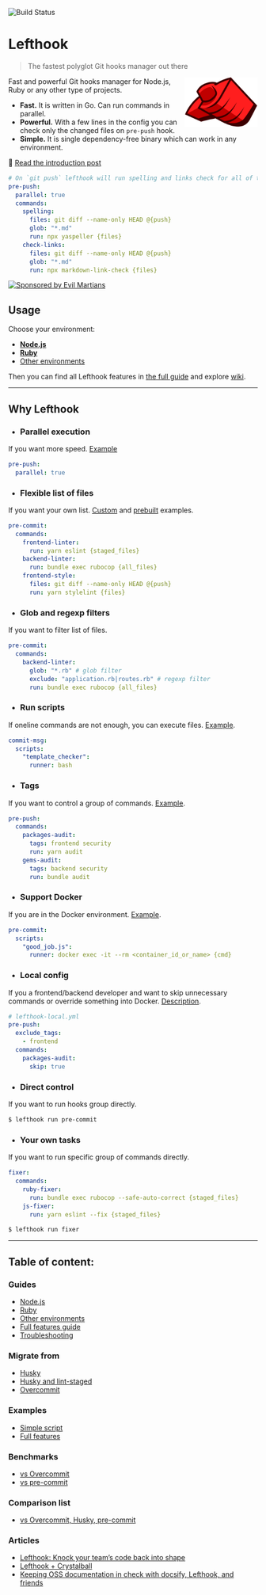 ![Build Status](https://api.travis-ci.org/Arkweid/lefthook.svg?branch=master)

# Lefthook

> The fastest polyglot Git hooks manager out there

<img align="right" width="147" height="100" title="Lefthook logo"
     src="./logo_sign.svg">

Fast and powerful Git hooks manager for Node.js, Ruby or any other type of projects.

* **Fast.** It is written in Go. Can run commands in parallel.
* **Powerful.** With a few lines in the config you can check only the changed files on `pre-push` hook.
* **Simple.** It is single dependency-free binary which can work in any environment.

📖 [Read the introduction post](https://evilmartians.com/chronicles/lefthook-knock-your-teams-code-back-into-shape?utm_source=lefthook)

```yml
# On `git push` lefthook will run spelling and links check for all of the changed files
pre-push:
  parallel: true
  commands:
    spelling:
      files: git diff --name-only HEAD @{push}
      glob: "*.md"
      run: npx yaspeller {files}
    check-links:
      files: git diff --name-only HEAD @{push}
      glob: "*.md"
      run: npx markdown-link-check {files}
```

<a href="https://evilmartians.com/?utm_source=lefthook">
<img src="https://evilmartians.com/badges/sponsored-by-evil-martians.svg" alt="Sponsored by Evil Martians" width="236" height="54"></a>

## Usage

Choose your environment:

* **[Node.js](./docs/node.md)**
* **[Ruby](./docs/ruby.md)**
* [Other environments](./docs/other.md)

Then you can find all Lefthook features in [the full guide](./docs/full_guide.md) and explore [wiki](https://github.com/Arkweid/lefthook/wiki).

***

## Why Lefthook

* ### **Parallel execution**
If you want more speed. [Example](./docs/full_guide.md#parallel-execution)

```yml
pre-push:
  parallel: true
```

* ### **Flexible list of files**
If you want your own list. [Custom](./docs/full_guide.md#custom-file-list) and [prebuilt](./docs/full_guide.md#select-specific-file-groups) examples.

```yml
pre-commit:
  commands:
    frontend-linter:
      run: yarn eslint {staged_files}
    backend-linter:
      run: bundle exec rubocop {all_files}
    frontend-style:
      files: git diff --name-only HEAD @{push}
      run: yarn stylelint {files}
```

* ### **Glob and regexp filters**
If you want to filter list of files.

```yml
pre-commit:
  commands:
    backend-linter:
      glob: "*.rb" # glob filter
      exclude: "application.rb|routes.rb" # regexp filter
      run: bundle exec rubocop {all_files}
```

* ### **Run scripts**

If oneline commands are not enough, you can execute files. [Example](./docs/full_guide.md#bash-script-example).

```yml
commit-msg:
  scripts:
    "template_checker":
      runner: bash
```

* ### **Tags**
If you want to control a group of commands. [Example](./docs/full_guide.md#skipping-commands-by-tags).

```yml
pre-push:
  commands:
    packages-audit:
      tags: frontend security
      run: yarn audit
    gems-audit:
      tags: backend security
      run: bundle audit
```

* ### **Support Docker**

If you are in the Docker environment. [Example](./docs/full_guide.md#referencing-commands-from-lefthookyml).

```yml
pre-commit:
  scripts:
    "good_job.js":
      runner: docker exec -it --rm <container_id_or_name> {cmd}
```

* ### **Local config**

If you a frontend/backend developer and want to skip unnecessary commands or override something into Docker. [Description](./docs/full_guide.md#local-config).

```yml
# lefthook-local.yml
pre-push:
  exclude_tags:
    - frontend
  commands:
    packages-audit:
      skip: true
```

* ### **Direct control**

If you want to run hooks group directly.

```bash
$ lefthook run pre-commit
```

* ### **Your own tasks**

If you want to run specific group of commands directly.

```yml
fixer:
  commands:
    ruby-fixer:
      run: bundle exec rubocop --safe-auto-correct {staged_files}
    js-fixer:
      run: yarn eslint --fix {staged_files}
```
```bash
$ lefthook run fixer
```


---

## Table of content:

### Guides
* [Node.js](./docs/node.md)
* [Ruby](./docs/ruby.md)
* [Other environments](./docs/other.md)
* [Full features guide](./docs/full_guide.md)
* [Troubleshooting](https://github.com/Arkweid/lefthook/wiki/Troubleshooting)

### Migrate from
* [Husky](https://github.com/Arkweid/lefthook/wiki/Migration-from-husky)
* [Husky and lint-staged](https://github.com/Arkweid/lefthook/wiki/Migration-from-husky-with-lint-staged)
* [Overcommit](https://github.com/Arkweid/lefthook/wiki/Migration-from-overcommit)

### Examples
* [Simple script](https://github.com/Arkweid/lefthook/tree/master/examples/scripts)
* [Full features](https://github.com/Arkweid/lefthook/tree/master/examples/complete)

### Benchmarks
* [vs Overcommit](https://github.com/Arkweid/lefthook/wiki/Benchmark-lefthook-vs-overcommit)
* [vs pre-commit](https://github.com/Arkweid/lefthook/wiki/Benchmark-lefthook-vs-pre-commit)

### Comparison list
* [vs Overcommit, Husky, pre-commit](https://github.com/Arkweid/lefthook/wiki/Comparison-with-other-solutions)

### Articles
* [Lefthook: Knock your team’s code back into shape](https://evilmartians.com/chronicles/lefthook-knock-your-teams-code-back-into-shape?utm_source=lefthook)
* [Lefthook + Crystalball](https://evilmartians.com/chronicles/lefthook-crystalball-and-git-magic?utm_source=lefthook)
* [Keeping OSS documentation in check with docsify, Lefthook, and friends](https://evilmartians.com/chronicles/keeping-oss-documentation-in-check-with-docsify-lefthook-and-friends?utm_source=lefthook)

